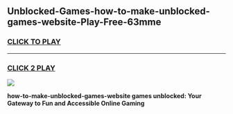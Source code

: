 
## Unblocked-Games-how-to-make-unblocked-games-website-Play-Free-63mme
<h3>
<a href="https://premium76.site?title=how-to-make-unblocked-games-website&ref=19M">CLICK TO PLAY</a></h3>
<hr>

<h3>
<a href="https://premium76.site?title=how-to-make-unblocked-games-website&ref=19M">CLICK 2 PLAY</a>
  
</h3>

<a href="https://premium76.site?title=how-to-make-unblocked-games-website&ref=19M"><img src="https://clearcache.store/games.png"></a>


**how-to-make-unblocked-games-website games unblocked: Your Gateway to Fun and Accessible Online Gaming**
